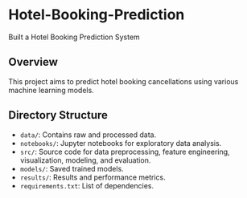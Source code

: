 # Hotel-Booking-Prediction
Built a Hotel Booking Prediction System

## Overview
This project aims to predict hotel booking cancellations using various machine learning models.

## Directory Structure
- `data/`: Contains raw and processed data.
- `notebooks/`: Jupyter notebooks for exploratory data analysis.
- `src/`: Source code for data preprocessing, feature engineering, visualization, modeling, and evaluation.
- `models/`: Saved trained models.
- `results/`: Results and performance metrics.
- `requirements.txt`: List of dependencies.

